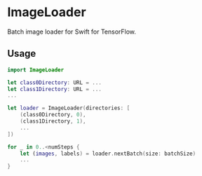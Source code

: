 # ImageLoader

Batch image loader for Swift for TensorFlow.

## Usage

```swift
import ImageLoader 

let class0Directory: URL = ...
let class1Directory: URL = ...
...

let loader = ImageLoader(directories: [
    (class0Directory, 0),
    (class1Directory, 1),
    ...
])

for _ in 0..<numSteps {
    let (images, labels) = loader.nextBatch(size: batchSize)
    ...
}
```